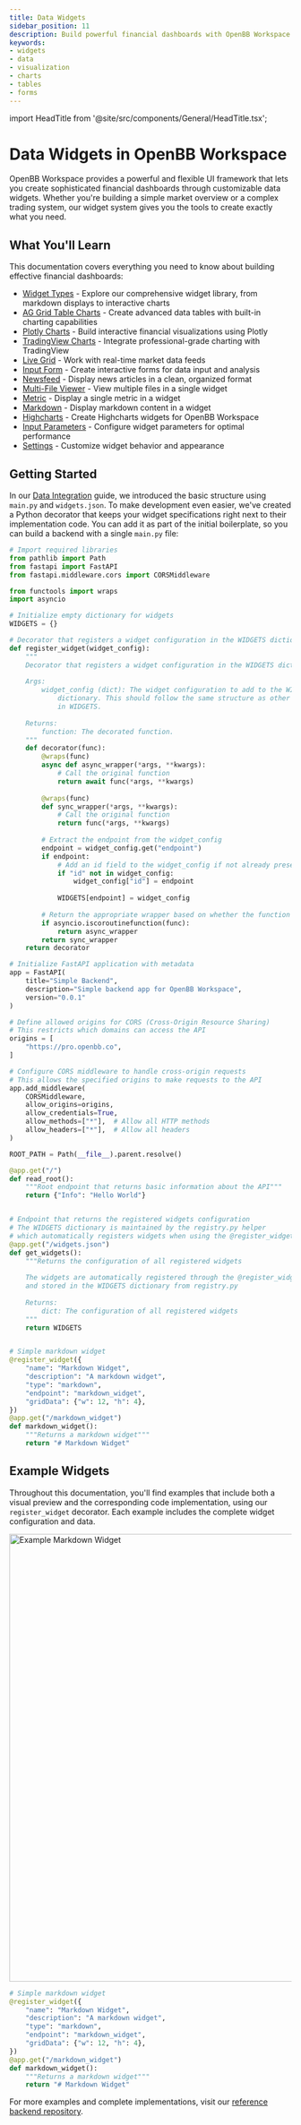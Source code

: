 ```yaml
---
title: Data Widgets
sidebar_position: 11
description: Build powerful financial dashboards with OpenBB Workspace's flexible widget system
keywords:
- widgets
- data
- visualization
- charts
- tables
- forms
---
```


import HeadTitle from '@site/src/components/General/HeadTitle.tsx';

<HeadTitle title="Data Widgets | OpenBB Workspace Docs" />

# Data Widgets in OpenBB Workspace

OpenBB Workspace provides a powerful and flexible UI framework that lets you create sophisticated financial dashboards through customizable data widgets. Whether you're building a simple market overview or a complex trading system, our widget system gives you the tools to create exactly what you need.

## What You'll Learn

This documentation covers everything you need to know about building effective financial dashboards:

- [Widget Types](./widget-types.md) - Explore our comprehensive widget library, from markdown displays to interactive charts
- [AG Grid Table Charts](./aggrid-table-charts.md) - Create advanced data tables with built-in charting capabilities
- [Plotly Charts](./plotly-charts.md) - Build interactive financial visualizations using Plotly
- [TradingView Charts](./tradingview-charts.md) - Integrate professional-grade charting with TradingView
- [Live Grid](./live-grid.md) - Work with real-time market data feeds
- [Input Form](../widget-configuration/input-form.md) - Create interactive forms for data input and analysis
- [Newsfeed](./newsfeed.md) - Display news articles in a clean, organized format
- [Multi-File Viewer](./multi-file-viewer.md) - View multiple files in a single widget
- [Metric](./metric.md) - Display a single metric in a widget
- [Markdown](./markdown.md) - Display markdown content in a widget
- [Highcharts](./highcharts.md) - Create Highcharts widgets for OpenBB Workspace
- [Input Parameters](../widget-configuration/input-parameters.md) - Configure widget parameters for optimal performance
- [Settings](../widget-configuration/settings.md) - Customize widget behavior and appearance


## Getting Started

In our [Data Integration](../data-integration.md) guide, we introduced the basic structure using `main.py` and `widgets.json`. To make development even easier, we've created a Python decorator that keeps your widget specifications right next to their implementation code. You can add it as part of the initial boilerplate, so you can build a backend with a single `main.py` file:

```python
# Import required libraries
from pathlib import Path
from fastapi import FastAPI
from fastapi.middleware.cors import CORSMiddleware

from functools import wraps
import asyncio

# Initialize empty dictionary for widgets
WIDGETS = {}

# Decorator that registers a widget configuration in the WIDGETS dictionary.
def register_widget(widget_config):
    """
    Decorator that registers a widget configuration in the WIDGETS dictionary.
    
    Args:
        widget_config (dict): The widget configuration to add to the WIDGETS 
            dictionary. This should follow the same structure as other entries 
            in WIDGETS.
    
    Returns:
        function: The decorated function.
    """
    def decorator(func):
        @wraps(func)
        async def async_wrapper(*args, **kwargs):
            # Call the original function
            return await func(*args, **kwargs)
            
        @wraps(func)
        def sync_wrapper(*args, **kwargs):
            # Call the original function
            return func(*args, **kwargs)
        
        # Extract the endpoint from the widget_config
        endpoint = widget_config.get("endpoint")
        if endpoint:
            # Add an id field to the widget_config if not already present
            if "id" not in widget_config:
                widget_config["id"] = endpoint
            
            WIDGETS[endpoint] = widget_config
        
        # Return the appropriate wrapper based on whether the function is async
        if asyncio.iscoroutinefunction(func):
            return async_wrapper
        return sync_wrapper
    return decorator

# Initialize FastAPI application with metadata
app = FastAPI(
    title="Simple Backend",
    description="Simple backend app for OpenBB Workspace",
    version="0.0.1"
)

# Define allowed origins for CORS (Cross-Origin Resource Sharing)
# This restricts which domains can access the API
origins = [
    "https://pro.openbb.co",
]

# Configure CORS middleware to handle cross-origin requests
# This allows the specified origins to make requests to the API
app.add_middleware(
    CORSMiddleware,
    allow_origins=origins,
    allow_credentials=True,
    allow_methods=["*"],  # Allow all HTTP methods
    allow_headers=["*"],  # Allow all headers
)

ROOT_PATH = Path(__file__).parent.resolve()

@app.get("/")
def read_root():
    """Root endpoint that returns basic information about the API"""
    return {"Info": "Hello World"}


# Endpoint that returns the registered widgets configuration
# The WIDGETS dictionary is maintained by the registry.py helper
# which automatically registers widgets when using the @register_widget decorator
@app.get("/widgets.json")
def get_widgets():
    """Returns the configuration of all registered widgets
    
    The widgets are automatically registered through the @register_widget decorator
    and stored in the WIDGETS dictionary from registry.py
    
    Returns:
        dict: The configuration of all registered widgets
    """
    return WIDGETS


# Simple markdown widget
@register_widget({
    "name": "Markdown Widget",
    "description": "A markdown widget",
    "type": "markdown",
    "endpoint": "markdown_widget",
    "gridData": {"w": 12, "h": 4},
})
@app.get("/markdown_widget")
def markdown_widget():
    """Returns a markdown widget"""
    return "# Markdown Widget"
```

## Example Widgets

Throughout this documentation, you'll find examples that include both a visual preview and the corresponding code implementation, using our `register_widget` decorator. Each example includes the complete widget configuration and data.

<div className="flex justify-center">
  <img width="800" alt="Example Markdown Widget" src="https://openbb-cms.directus.app/assets/60cbbcb5-194e-4c03-905e-65f3de7f4efe.png" />
</div>

```python
# Simple markdown widget
@register_widget({
    "name": "Markdown Widget",
    "description": "A markdown widget",
    "type": "markdown",
    "endpoint": "markdown_widget",
    "gridData": {"w": 12, "h": 4},
})
@app.get("/markdown_widget")
def markdown_widget():
    """Returns a markdown widget"""
    return "# Markdown Widget"
```

For more examples and complete implementations, visit our [reference backend repository](https://github.com/OpenBB-finance/backend-examples-for-openbb-workspace/tree/main/getting-started/reference-backend).
